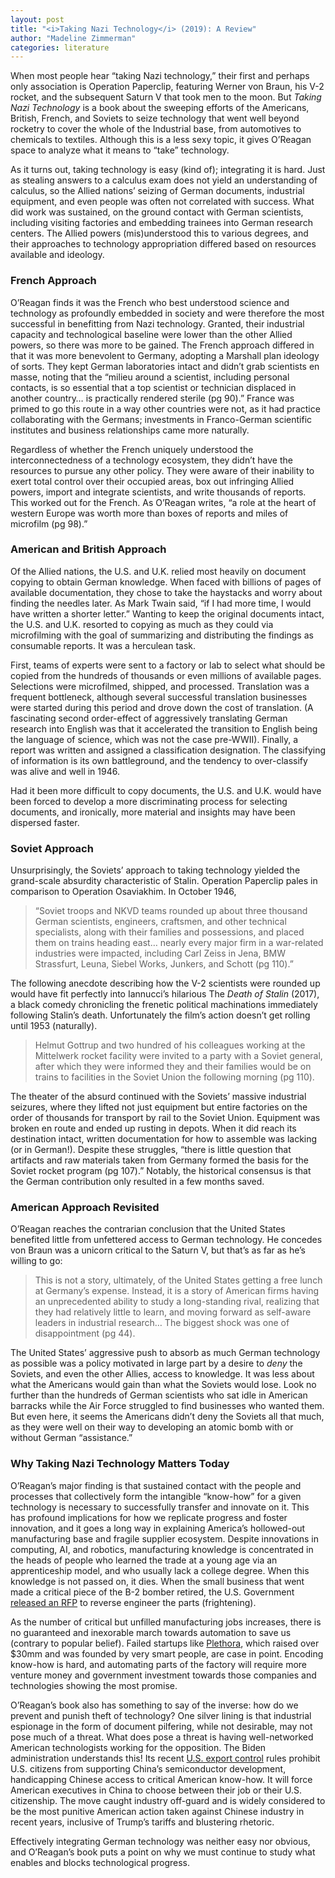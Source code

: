 ```yaml
---
layout: post
title: "<i>Taking Nazi Technology</i> (2019): A Review"
author: "Madeline Zimmerman"
categories: literature
---
```


When most people hear “taking Nazi technology,” their first and perhaps only association is Operation Paperclip, featuring Werner von Braun, his V-2 rocket, and the subsequent Saturn V that took men to the moon. But _Taking Nazi Technology_ is a book about the sweeping efforts of the Americans, British, French, and Soviets to seize technology that went well beyond rocketry to cover the whole of the Industrial base, from automotives to chemicals to textiles. Although this is a less sexy topic, it gives O’Reagan space to analyze what it means to “take” technology.

As it turns out, taking technology is easy (kind of); integrating it is hard. Just as stealing answers to a calculus exam does not yield an understanding of calculus, so the Allied nations’ seizing of German documents, industrial equipment, and even people was often not correlated with success. What did work was sustained, on the ground contact with German scientists, including visiting factories and embedding trainees into German research centers. The Allied powers (mis)understood this to various degrees, and their approaches to technology appropriation differed based on resources available and ideology.

### French Approach

O’Reagan finds it was the French who best understood science and technology as profoundly embedded in society and were therefore the most successful in benefitting from Nazi technology. Granted, their industrial capacity and technological baseline were lower than the other Allied powers, so there was more to be gained. The French approach differed in that it was more benevolent to Germany, adopting a Marshall plan ideology of sorts. They kept German laboratories intact and didn’t grab scientists en masse, noting that the “milieu around a scientist, including personal contacts, is so essential that a top scientist or technician displaced in another country… is practically rendered sterile (pg 90).” France was primed to go this route in a way other countries were not, as it had practice collaborating with the Germans; investments in Franco-German scientific institutes and business relationships came more naturally.

Regardless of whether the French uniquely understood the interconnectedness of a technology ecosystem, they didn’t have the resources to pursue any other policy. They were aware of their inability to exert total control over their occupied areas, box out infringing Allied powers, import and integrate scientists, and write thousands of reports. This worked out for the French. As O’Reagan writes, “a role at the heart of western Europe was worth more than boxes of reports and miles of microfilm (pg 98).”

### American and British Approach

Of the Allied nations, the U.S. and U.K. relied most heavily on document copying to obtain German knowledge. When faced with billions of pages of available documentation, they chose to take the haystacks and worry about finding the needles later. As Mark Twain said, “if I had more time, I would have written a shorter letter.” Wanting to keep the original documents intact, the U.S. and U.K. resorted to copying as much as they could via microfilming with the goal of summarizing and distributing the findings as consumable reports. It was a herculean task.

First, teams of experts were sent to a factory or lab to select what should be copied from the hundreds of thousands or even millions of available pages. Selections were microfilmed, shipped, and processed. Translation was a frequent bottleneck, although several successful translation businesses were started during this period and drove down the cost of translation. (A fascinating second order-effect of aggressively translating German research into English was that it accelerated the transition to English being the language of science, which was not the case pre-WWII). Finally, a report was written and assigned a classification designation. The classifying of information is its own battleground, and the tendency to over-classify was alive and well in 1946.

Had it been more difficult to copy documents, the U.S. and U.K. would have been forced to develop a more discriminating process for selecting documents, and ironically, more material and insights may have been dispersed faster.

### Soviet Approach

Unsurprisingly, the Soviets’ approach to taking technology yielded the grand-scale absurdity characteristic of Stalin. Operation Paperclip pales in comparison to Operation Osaviakhim. In October 1946,

> “Soviet troops and NKVD teams rounded up about three thousand German scientists, engineers, craftsmen, and other technical specialists, along with their families and possessions, and placed them on trains heading east… nearly every major firm in a war-related industries were impacted, including Carl Zeiss in Jena, BMW Strassfurt, Leuna, Siebel Works, Junkers, and Schott (pg 110).”

The following anecdote describing how the V-2 scientists were rounded up would have fit perfectly into Iannucci’s hilarious The _Death of Stalin_ (2017), a black comedy chronicling the frenetic political machinations immediately following Stalin’s death. Unfortunately the film’s action doesn’t get rolling until 1953 (naturally).

> Helmut Gottrup and two hundred of his colleagues working at the Mittelwerk rocket facility were invited to a party with a Soviet general, after which they were informed they and their families would be on trains to facilities in the Soviet Union the following morning (pg 110).

The theater of the absurd continued with the Soviets’ massive industrial seizures, where they lifted not just equipment but entire factories on the order of thousands for transport by rail to the Soviet Union. Equipment was broken en route and ended up rusting in depots. When it did reach its destination intact, written documentation for how to assemble was lacking (or in German!). Despite these struggles, “there is little question that artifacts and raw materials taken from Germany formed the basis for the Soviet rocket program (pg 107).” Notably, the historical consensus is that the German contribution only resulted in a few months saved.

### American Approach Revisited

O’Reagan reaches the contrarian conclusion that the United States benefited little from unfettered access to German technology. He concedes von Braun was a unicorn critical to the Saturn V, but that’s as far as he’s willing to go:

> This is not a story, ultimately, of the United States getting a free lunch at Germany’s expense. Instead, it is a story of American firms having an unprecedented ability to study a long-standing rival, realizing that they had relatively little to learn, and moving forward as self-aware leaders in industrial research… The biggest shock was one of disappointment (pg 44).

The United States’ aggressive push to absorb as much German technology as possible was a policy motivated in large part by a desire to _deny_ the Soviets, and even the other Allies, access to knowledge. It was less about what the Americans would gain than what the Soviets would lose. Look no further than the hundreds of German scientists who sat idle in American barracks while the Air Force struggled to find businesses who wanted them. But even here, it seems the Americans didn’t deny the Soviets all that much, as they were well on their way to developing an atomic bomb with or without German “assistance.”

### Why Taking Nazi Technology Matters Today

O’Reagan’s major finding is that sustained contact with the people and processes that collectively form the intangible “know-how” for a given technology is necessary to successfully transfer and innovate on it. This has profound implications for how we replicate progress and foster innovation, and it goes a long way in explaining America’s hollowed-out manufacturing base and fragile supplier ecosystem. Despite innovations in computing, AI, and robotics, manufacturing knowledge is concentrated in the heads of people who learned the trade at a young age via an apprenticeship model, and who usually lack a college degree. When this knowledge is not passed on, it dies. When the small business that went made a critical piece of the B-2 bomber retired, the U.S. Government [released an RFP](https://www.realcleardefense.com/articles/2021/03/03/did_the_us_air_force_lose_the_b-2_bombers_blueprints_766451.html) to reverse engineer the parts (frightening).

As the number of critical but unfilled manufacturing jobs increases, there is no guaranteed and inexorable march towards automation to save us (contrary to popular belief). Failed startups like [Plethora](https://redshift.autodesk.com/articles/microfactory), which raised over $30mm and was founded by very smart people, are case in point. Encoding know-how is hard, and automating parts of the factory will require more venture money and government investment towards those companies and technologies showing the most promise.

O’Reagan’s book also has something to say of the inverse: how do we prevent and punish theft of technology? One silver lining is that industrial espionage in the form of document pilfering, while not desirable, may not pose much of a threat. What does pose a threat is having well-networked American technologists working for the opposition. The Biden administration understands this! Its recent [U.S. export control](https://www.wsj.com/articles/american-executives-in-limbo-at-chinese-chip-companies-after-u-s-ban-11665912757) rules prohibit U.S. citizens from supporting China’s semiconductor development, handicapping Chinese access to critical American know-how. It will force American executives in China to choose between their job or their U.S. citizenship. The move caught industry off-guard and is widely considered to be the most punitive American action taken against Chinese industry in recent years, inclusive of Trump’s tariffs and blustering rhetoric.

Effectively integrating German technology was neither easy nor obvious, and O’Reagan’s book puts a point on why we must continue to study what enables and blocks technological progress.
